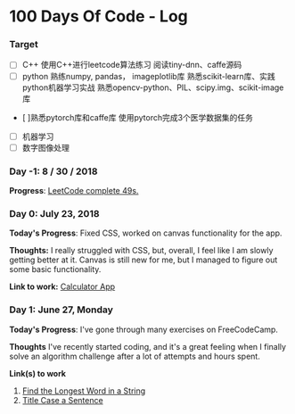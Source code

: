 # 100 Days Of Code - Log
### Target
- [ ]  C\++
使用C\++进行leetcode算法练习
阅读tiny-dnn、caffe源码
- [ ] python
熟练numpy, pandas， imageplotlib库
熟悉scikit-learn库、实践python机器学习实战
熟悉opencv-python、PIL、scipy.img、scikit-image库
- [ ]熟悉pytorch库和caffe库
使用pytorch完成3个医学数据集的任务
- [ ] 机器学习
- [ ] 数字图像处理

### Day -1: 8 / 30 / 2018
**Progress**: [LeetCode complete 49s.](https://github.com/BUPTAlanMa/leetcode)

### Day 0: July 23, 2018 
**Today's Progress**: Fixed CSS, worked on canvas functionality for the app.

**Thoughts:** I really struggled with CSS, but, overall, I feel like I am slowly getting better at it. Canvas is still new for me, but I managed to figure out some basic functionality.

**Link to work:** [Calculator App](http://www.example.com)

### Day 1: June 27, Monday

**Today's Progress**: I've gone through many exercises on FreeCodeCamp.

**Thoughts** I've recently started coding, and it's a great feeling when I finally solve an algorithm challenge after a lot of attempts and hours spent.

**Link(s) to work**
1. [Find the Longest Word in a String](https://www.freecodecamp.com/challenges/find-the-longest-word-in-a-string)
2. [Title Case a Sentence](https://www.freecodecamp.com/challenges/title-case-a-sentence)
